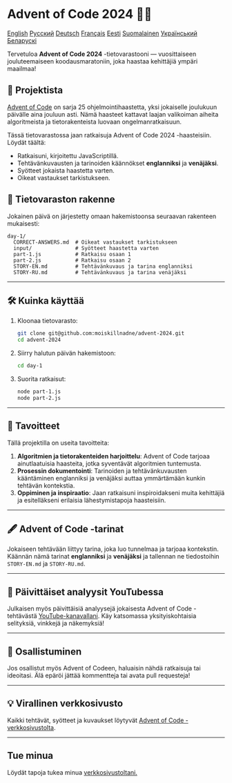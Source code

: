 
# Advent of Code 2024 🎄✨

[English](README.md)
[Русский](README-RU.md)
[Deutsch](README-DE.md)
[Français](README-FR.md)
[Eesti](README-ET.md)
[Suomalainen](README-FI.md)
[Український](README-UA.md)
[Беларускі](README-BY.md)

Tervetuloa **Advent of Code 2024** -tietovarastooni — vuosittaiseen jouluteemaiseen koodausmaratoniin, joka haastaa kehittäjiä ympäri maailmaa!

## 📖 Projektista
[Advent of Code](https://adventofcode.com/) on sarja 25 ohjelmointihaastetta, yksi jokaiselle joulukuun päivälle aina jouluun asti. Nämä haasteet kattavat laajan valikoiman aiheita algoritmeista ja tietorakenteista luovaan ongelmanratkaisuun.

Tässä tietovarastossa jaan ratkaisuja Advent of Code 2024 -haasteisiin. Löydät täältä:
- Ratkaisuni, kirjoitettu JavaScriptillä.
- Tehtävänkuvausten ja tarinoiden käännökset **englanniksi** ja **venäjäksi**.
- Syötteet jokaista haastetta varten.
- Oikeat vastaukset tarkistukseen.

## 🚀 Tietovaraston rakenne
Jokainen päivä on järjestetty omaan hakemistoonsa seuraavan rakenteen mukaisesti:

```
day-1/
  CORRECT-ANSWERS.md  # Oikeat vastaukset tarkistukseen
  input/              # Syötteet haastetta varten
  part-1.js           # Ratkaisu osaan 1
  part-2.js           # Ratkaisu osaan 2
  STORY-EN.md         # Tehtävänkuvaus ja tarina englanniksi
  STORY-RU.md         # Tehtävänkuvaus ja tarina venäjäksi
```

---

## 🛠️ Kuinka käyttää
1. Kloonaa tietovarasto:
   ```bash
   git clone git@github.com:moiskillnadne/advent-2024.git
   cd advent-2024
   ```
2. Siirry halutun päivän hakemistoon:
   ```bash
   cd day-1
   ```
3. Suorita ratkaisut:
   ```bash
   node part-1.js
   node part-2.js
   ```

---

## 🌟 Tavoitteet
Tällä projektilla on useita tavoitteita:
1. **Algoritmien ja tietorakenteiden harjoittelu**: Advent of Code tarjoaa ainutlaatuisia haasteita, jotka syventävät algoritmien tuntemusta.
2. **Prosessin dokumentointi**: Tarinoiden ja tehtävänkuvausten kääntäminen englanniksi ja venäjäksi auttaa ymmärtämään kunkin tehtävän kontekstia.
3. **Oppiminen ja inspiraatio**: Jaan ratkaisuni inspiroidakseni muita kehittäjiä ja esitelläkseni erilaisia lähestymistapoja haasteisiin.

---

## 🖋️ Advent of Code -tarinat
Jokaiseen tehtävään liittyy tarina, joka luo tunnelmaa ja tarjoaa kontekstin. Käännän nämä tarinat **englanniksi** ja **venäjäksi** ja tallennan ne tiedostoihin `STORY-EN.md` ja `STORY-RU.md`.

---

## 🎥 Päivittäiset analyysit YouTubessa
Julkaisen myös päivittäisiä analyysejä jokaisesta Advent of Code -tehtävästä [YouTube-kanavallani](https://www.youtube.com/@viktor.riabkov). Käy katsomassa yksityiskohtaisia selityksiä, vinkkejä ja näkemyksiä!

---

## 🤝 Osallistuminen
Jos osallistut myös Advent of Codeen, haluaisin nähdä ratkaisuja tai ideoitasi. Älä epäröi jättää kommentteja tai avata pull requesteja!

---

## 💡 Virallinen verkkosivusto
Kaikki tehtävät, syötteet ja kuvaukset löytyvät [Advent of Code -verkkosivustolta](https://adventofcode.com/2024).

---

## Tue minua
Löydät tapoja tukea minua [verkkosivustoltani.](https://riabkov.com/donate)
